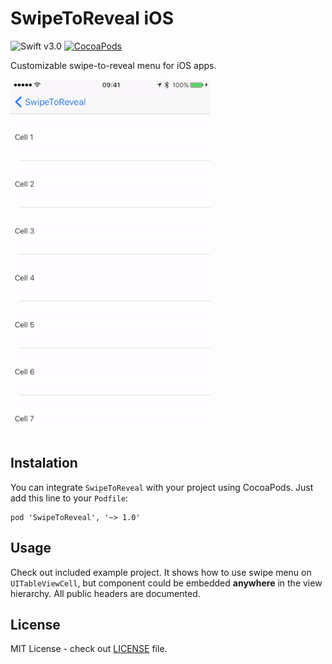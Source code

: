 # SwipeToReveal iOS

![Swift v3.0](https://img.shields.io/badge/swift-v3.0-orange.svg)
[![CocoaPods](https://img.shields.io/cocoapods/v/SwipeToReveal.svg)](https://cocoapods.org/pods/SwipeToReveal)

Customizable swipe-to-reveal menu for iOS apps.

![SwipeToReveal screenshot 1](Misc/SwipeToReveal-screenshot1.gif "SwipeToReveal screenshot 1")

## Instalation

You can integrate `SwipeToReveal` with your project using CocoaPods. Just add this line to your `Podfile`:

    pod 'SwipeToReveal', '~> 1.0'

## Usage

Check out included example project. It shows how to use swipe menu on `UITableViewCell`, but component could be embedded **anywhere** in the view hierarchy. All public headers are documented.


## License

MIT License - check out [LICENSE](LICENSE) file.